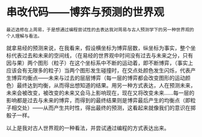 # 串改代码——博弈与预测的世界观
  
    最近选修在上周易，于是想通过编程尝试性的去表达我对周易与古人预测学下的另一种世界观的个人理解与看法。
  就拿易经的预测来说，在我看来，假设横坐标为博弈层数，纵坐标为事实，整个坐标代表过去和未来的空间线，（在易经的世界观中时间没有过去与未来之分，只有因与果）两个图形（粒子）在这个坐标系中不断的运动着，即不断博弈，（事实上应该会有无限多的粒子）当两个图形发生碰撞时，在交点处颜色发生闪烁，代表产生博弈均衡点——未来与过去的层层博弈（每一层的博弈都会改变图形的运动颜色）最终达到均衡，从而得出想知道的结果。用另一种方式表达，人在预测未来，未来会被改变，被改变的未来又会马上影响现在，现在又将改变未来......每一层的影响都是过去与未来的博弈，而得到的最终结果则是博弈最后产生的均衡点（即粒子相交处）——从而产生共时性，得出最终的预测，这看起来就像我们的意识在掷骰子一样。


以上是我对古人世界观的一种看法，并尝试通过编程的方式表达出来。
